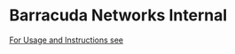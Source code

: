 # Barracuda Networks Internal

[For Usage and Instructions see](https://wikihub.cudawork.com/x/lXbBBg)
